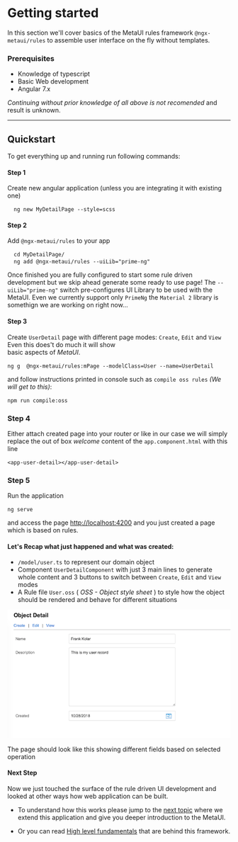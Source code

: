 # Getting started

In this section we'll cover basics of the MetaUI rules framework `@ngx-metaui/rules` to assemble user interface on the fly without templates.
 

### Prerequisites
+ Knowledge of typescript 
+ Basic Web development
+ Angular 7.x

_Continuing without prior knowledge of all above is not recomended_ and result is unknown.

----

## Quickstart 

To get everything up and running run following commands:

#### Step 1

Create new angular application (unless you are integrating it with existing one)
```
  ng new MyDetailPage --style=scss
```


#### Step 2

Add `@ngx-metaui/rules` to your app
```
  cd MyDetailPage/
  ng add @ngx-metaui/rules --uiLib="prime-ng"
```

Once finished you are fully configured to start some rule driven development but we skip ahead generate some ready to use page!
The `--uiLib="prime-ng"`  switch pre-configures UI Library to be used with the MetaUI. Even we currently support only `PrimeNg`
the `Material 2` library is somethign we are working on right now...



#### Step 3

Create `UserDetail` page with different page modes:  `Create`, `Edit` and `View`  Even this does't do much it will show  
basic aspects of _MetaUI_.

```
ng g  @ngx-metaui/rules:mPage --modelClass=User --name=UserDetail 
```
and follow instructions printed in console such as `compile oss rules` _(We will get to this)_:

```
npm run compile:oss
```

### Step 4

Either attach created page into your router or like in our case  we will simply replace the out of box 
_welcome_ content of the  `app.component.html` with this line

```
<app-user-detail></app-user-detail>
```

### Step 5

Run the application 

```
ng serve
```
and access the page [http://localhost:4200][2] and you just created a page which is based on rules.



#### Let's Recap what just happened and what was created: 

*  `/model/user.ts` to represent our domain object
*  Component `UserDetailComponent` with just 3 main lines to generate whole content and 3 buttons to switch between `Create`, `Edit` and `View` 
modes
* A Rule file `User.oss` ( _OSS - Object style sheet_ ) to style how the object should be rendered and behave for different situations

![alt text](https://raw.githubusercontent.com/ngx-meta/rules/master/docs/meta/getting-started-1.1.png "Generate MetaUI Application")

The page should look like this showing different fields based on selected operation


#### Next Step 

Now we just touched the surface of the rule driven UI development and looked at other ways how web application can be 
built. 

* To understand how this works please jump to the [next topic][2] where we extend this application and give you 
deeper introduction to the MetaUI.

* Or you can read [High level fundamentals][3] that are behind this framework. 
    
 [1]: http://localhost:4200
 [2]: https://github.com/ngx-meta/rules/blob/master/docs/OSSRules.md
 [3]: https://github.com/ngx-meta/rules/blob/master/docs/metaui-architecture.md
 
     
